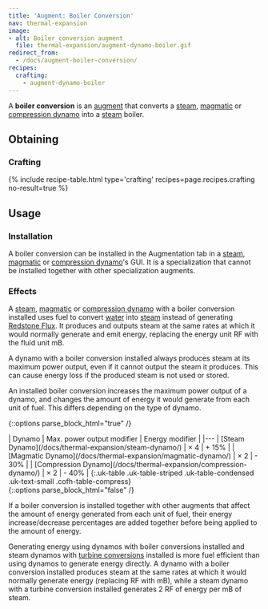 ```yaml
---
title: 'Augment: Boiler Conversion'
nav: thermal-expansion
image:
- alt: Boiler conversion augment
  file: thermal-expansion/augment-dynamo-boiler.gif
redirect_from:
  - /docs/augment-boiler-conversion/
recipes:
  crafting:
    - augment-dynamo-boiler
---
```


A **boiler conversion** is an [augment](/docs/thermal-expansion/augments/) that converts a
[steam](/docs/thermal-expansion/steam-dynamo/), [magmatic](/docs/thermal-expansion/magmatic-dynamo/) or [compression
dynamo](/docs/thermal-expansion/compression-dynamo/) into a [steam](/docs/thermal-foundation/steam/) boiler.


Obtaining
---------

### Crafting
{% include recipe-table.html type='crafting' recipes=page.recipes.crafting no-result=true %}


Usage
-----

### Installation
A boiler conversion can be installed in the Augmentation tab in a
[steam](/docs/thermal-expansion/steam-dynamo/), [magmatic](/docs/thermal-expansion/magmatic-dynamo/) or [compression
dynamo](/docs/thermal-expansion/compression-dynamo/)'s GUI. It is a specialization that cannot be
installed together with other specialization augments.

### Effects
A [steam](/docs/thermal-expansion/steam-dynamo/), [magmatic](/docs/thermal-expansion/magmatic-dynamo/) or
[compression dynamo](/docs/thermal-expansion/compression-dynamo/) with a boiler conversion
installed uses fuel to convert [water](https://minecraft.gamepedia.com/Water)
into [steam](/docs/thermal-foundation/steam/) instead of generating [Redstone
Flux](/docs/redstone-flux/). It produces and outputs steam at the same rates at
which it would normally generate and emit energy, replacing the energy unit RF
with the fluid unit mB.

A dynamo with a boiler conversion installed always produces steam at its maximum
power output, even if it cannot output the steam it produces. This can cause
energy loss if the produced steam is not used or stored.

An installed boiler conversion increases the maximum power output of a dynamo,
and changes the amount of energy it would generate from each unit of fuel. This
differs depending on the type of dynamo.

{::options parse_block_html="true" /}
<div class="uk-overflow-container">
| Dynamo | Max. power output modifier | Energy modifier |
|---
| [Steam Dynamo](/docs/thermal-expansion/steam-dynamo/) | × 4 | + 15% |
| [Magmatic Dynamo](/docs/thermal-expansion/magmatic-dynamo/) | × 2 | - 30% |
| [Compression Dynamo](/docs/thermal-expansion/compression-dynamo/) | × 2 | - 40% |
{:.uk-table .uk-table-striped .uk-table-condensed .uk-text-small .cofh-table-compress}
</div>
{::options parse_block_html="false" /}

If a boiler conversion is installed together with other augments that affect the
amount of energy generated from each unit of fuel, their energy
increase/decrease percentages are added together before being applied to the
amount of energy.

Generating energy using dynamos with boiler conversions installed and steam
dynamos with [turbine conversions](/docs/thermal-expansion/augment-turbine-conversion/) installed
is more fuel efficient than using dynamos to generate energy directly. A dynamo
with a boiler conversion installed produces steam at the same rates at which it
would normally generate energy (replacing RF with mB), while a steam dynamo with
a turbine conversion installed generates 2 RF of energy per mB of steam.
